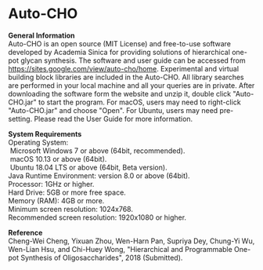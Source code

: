 # Auto-CHO
<b>General Information</b><br>
Auto-CHO is an open source (MIT License) and free-to-use software developed by Academia Sinica for providing solutions of hierarchical one-pot glycan synthesis. The software and user guide can be accessed from https://sites.google.com/view/auto-cho/home. Experimental and virtual building block libraries are included in the Auto-CHO. All library searches are performed in your local machine and all your queries are in private. After downloading the software form the website and unzip it, double click "Auto-CHO.jar" to start the program. For macOS, users may need to right-click "Auto-CHO.jar" and choose "Open". For Ubuntu, users may need pre-setting. Please read the User Guide for more information.

<b>System Requirements</b><br>
Operating System:<br>
&nbsp;Microsoft Windows 7 or above (64bit, recommended).<br>
&nbsp;macOS 10.13 or above (64bit).<br>
&nbsp;Ubuntu 18.04 LTS or above (64bit, Beta version).<br>
Java Runtime Environment: version 8.0 or above (64bit).<br>
Processor: 1GHz or higher.<br>
Hard Drive: 5GB or more free space.<br>
Memory (RAM): 4GB or more.<br>
Minimum screen resolution: 1024x768.<br>
Recommended screen resolution: 1920x1080 or higher.<br>

<b>Reference</b><br>
Cheng-Wei Cheng, Yixuan Zhou, Wen-Harn Pan, Supriya Dey, Chung-Yi Wu, Wen-Lian Hsu, and Chi-Huey Wong, "Hierarchical and Programmable One-pot Synthesis of Oligosaccharides", 2018 (Submitted).
